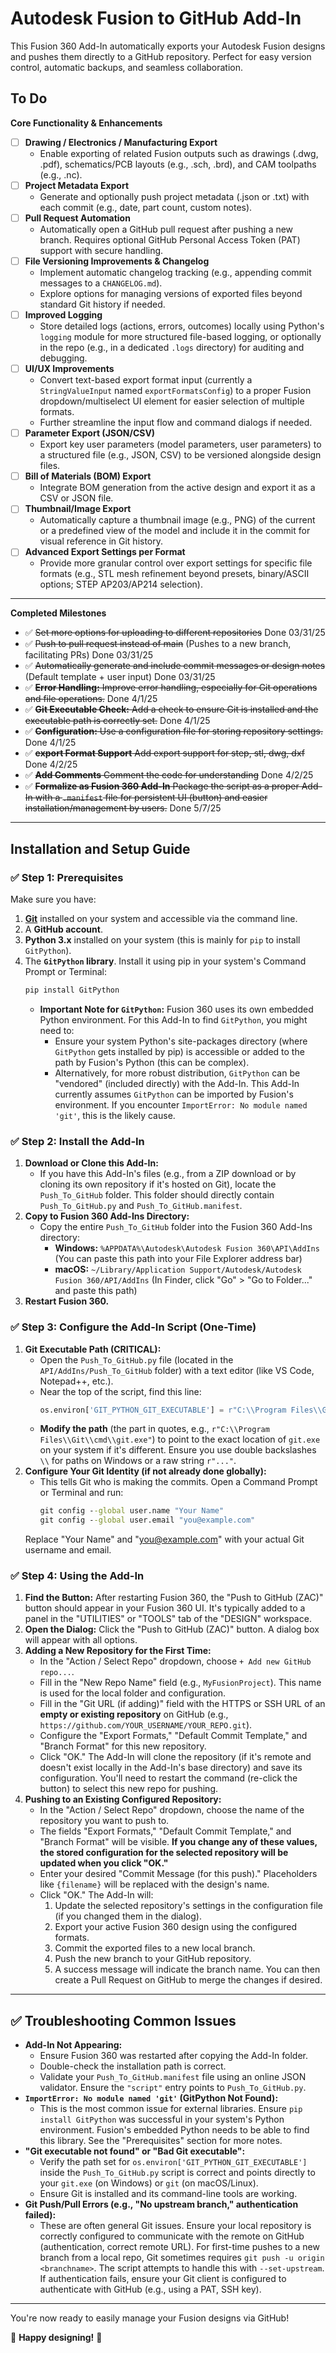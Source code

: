 # Autodesk Fusion to GitHub Add-In

This Fusion 360 Add-In automatically exports your Autodesk Fusion designs and pushes them directly to a GitHub repository. Perfect for easy version control, automatic backups, and seamless collaboration.

## To Do
**Core Functionality & Enhancements**
* [ ] **Drawing / Electronics / Manufacturing Export**
    * Enable exporting of related Fusion outputs such as drawings (.dwg, .pdf), schematics/PCB layouts (e.g., .sch, .brd), and CAM toolpaths (e.g., .nc).
* [ ] **Project Metadata Export**
    * Generate and optionally push project metadata (.json or .txt) with each commit (e.g., date, part count, custom notes).
* [ ] **Pull Request Automation**
    * Automatically open a GitHub pull request after pushing a new branch. Requires optional GitHub Personal Access Token (PAT) support with secure handling.
* [ ] **File Versioning Improvements & Changelog**
    * Implement automatic changelog tracking (e.g., appending commit messages to a `CHANGELOG.md`).
    * Explore options for managing versions of exported files beyond standard Git history if needed.
* [ ] **Improved Logging**
    * Store detailed logs (actions, errors, outcomes) locally using Python's `logging` module for more structured file-based logging, or optionally in the repo (e.g., in a dedicated `.logs` directory) for auditing and debugging.
* [ ] **UI/UX Improvements**
    * Convert text-based export format input (currently a `StringValueInput` named `exportFormatsConfig`) to a proper Fusion dropdown/multiselect UI element for easier selection of multiple formats.
    * Further streamline the input flow and command dialogs if needed.
* [ ] **Parameter Export (JSON/CSV)**
    * Export key user parameters (model parameters, user parameters) to a structured file (e.g., JSON, CSV) to be versioned alongside design files.
* [ ] **Bill of Materials (BOM) Export**
    * Integrate BOM generation from the active design and export it as a CSV or JSON file.
* [ ] **Thumbnail/Image Export**
    * Automatically capture a thumbnail image (e.g., PNG) of the current or a predefined view of the model and include it in the commit for visual reference in Git history.
* [ ] **Advanced Export Settings per Format**
    * Provide more granular control over export settings for specific file formats (e.g., STL mesh refinement beyond presets, binary/ASCII options; STEP AP203/AP214 selection).

---
**Completed Milestones**
- ✅ ~~Set more options for uploading to different repositories~~ Done 03/31/25
- ✅ ~~Push to pull request instead of main~~ (Pushes to a new branch, facilitating PRs) Done 03/31/25
- ✅ ~~Automatically generate and include commit messages or design notes~~ (Default template + user input) Done 03/31/25
- ✅ ~~**Error Handling:** Improve error handling, especially for Git operations and file operations.~~ Done 4/1/25
- ✅ ~~**Git Executable Check:** Add a check to ensure Git is installed and the executable path is correctly set.~~ Done 4/1/25
- ✅ ~~**Configuration:** Use a configuration file for storing repository settings.~~ Done 4/1/25
- ✅ ~~**export Format Support** Add export support for step, stl, dwg, dxf~~ Done 4/2/25
- ✅ ~~**Add Comments** Comment the code for understanding~~ Done 4/2/25
- ✅ ~~**Formalize as Fusion 360 Add-In** Package the script as a proper Add-In with a `.manifest` file for persistent UI (button) and easier installation/management by users.~~ Done 5/7/25
---

## Installation and Setup Guide

### ✅ Step 1: Prerequisites

Make sure you have:

1.  **[Git](https://git-scm.com/downloads)** installed on your system and accessible via the command line.
2.  A **GitHub account**.
3.  **Python 3.x** installed on your system (this is mainly for `pip` to install `GitPython`).
4.  The **`GitPython` library**. Install it using pip in your system's Command Prompt or Terminal:
    ```cmd
    pip install GitPython
    ```
    * **Important Note for `GitPython`:** Fusion 360 uses its own embedded Python environment. For this Add-In to find `GitPython`, you might need to:
        * Ensure your system Python's site-packages directory (where `GitPython` gets installed by pip) is accessible or added to the path by Fusion's Python (this can be complex).
        * Alternatively, for more robust distribution, `GitPython` can be "vendored" (included directly) with the Add-In. This Add-In currently assumes `GitPython` can be imported by Fusion's environment. If you encounter `ImportError: No module named 'git'`, this is the likely cause.

### ✅ Step 2: Install the Add-In

1.  **Download or Clone this Add-In:**
    * If you have this Add-In's files (e.g., from a ZIP download or by cloning its own repository if it's hosted on Git), locate the `Push_To_GitHub` folder. This folder should directly contain `Push_To_GitHub.py` and `Push_To_GitHub.manifest`.
2.  **Copy to Fusion 360 Add-Ins Directory:**
    * Copy the entire `Push_To_GitHub` folder into the Fusion 360 Add-Ins directory:
        * **Windows:** `%APPDATA%\Autodesk\Autodesk Fusion 360\API\AddIns`
            (You can paste this path into your File Explorer address bar)
        * **macOS:** `~/Library/Application Support/Autodesk/Autodesk Fusion 360/API/AddIns`
            (In Finder, click "Go" > "Go to Folder..." and paste this path)
3.  **Restart Fusion 360.**

### ✅ Step 3: Configure the Add-In Script (One-Time)

1.  **Git Executable Path (CRITICAL):**
    * Open the `Push_To_GitHub.py` file (located in the `API/AddIns/Push_To_GitHub` folder) with a text editor (like VS Code, Notepad++, etc.).
    * Near the top of the script, find this line:
        ```python
        os.environ['GIT_PYTHON_GIT_EXECUTABLE'] = r"C:\\Program Files\\Git\\cmd\\git.exe"
        ```
    * **Modify the path** (the part in quotes, e.g., `r"C:\\Program Files\\Git\\cmd\\git.exe"`) to point to the exact location of `git.exe` on your system if it's different. Ensure you use double backslashes `\\` for paths on Windows or a raw string `r"..."`.
2.  **Configure Your Git Identity (if not already done globally):**
    * This tells Git who is making the commits. Open a Command Prompt or Terminal and run:
        ```cmd
        git config --global user.name "Your Name"
        git config --global user.email "you@example.com"
        ```
    Replace "Your Name" and "you@example.com" with your actual Git username and email.

### ✅ Step 4: Using the Add-In

1.  **Find the Button:** After restarting Fusion 360, the "Push to GitHub (ZAC)" button should appear in your Fusion 360 UI. It's typically added to a panel in the "UTILITIES" or "TOOLS" tab of the "DESIGN" workspace.
2.  **Open the Dialog:** Click the "Push to GitHub (ZAC)" button. A dialog box will appear with all options.
3.  **Adding a New Repository for the First Time:**
    * In the "Action / Select Repo" dropdown, choose `+ Add new GitHub repo...`.
    * Fill in the "New Repo Name" field (e.g., `MyFusionProject`). This name is used for the local folder and configuration.
    * Fill in the "Git URL (if adding)" field with the HTTPS or SSH URL of an **empty or existing repository** on GitHub (e.g., `https://github.com/YOUR_USERNAME/YOUR_REPO.git`).
    * Configure the "Export Formats," "Default Commit Template," and "Branch Format" for this new repository.
    * Click "OK." The Add-In will clone the repository (if it's remote and doesn't exist locally in the Add-In's base directory) and save its configuration. You'll need to restart the command (re-click the button) to select this new repo for pushing.
4.  **Pushing to an Existing Configured Repository:**
    * In the "Action / Select Repo" dropdown, choose the name of the repository you want to push to.
    * The fields "Export Formats," "Default Commit Template," and "Branch Format" will be visible. **If you change any of these values, the stored configuration for the selected repository will be updated when you click "OK."**
    * Enter your desired "Commit Message (for this push)." Placeholders like `{filename}` will be replaced with the design's name.
    * Click "OK." The Add-In will:
        1.  Update the selected repository's settings in the configuration file (if you changed them in the dialog).
        2.  Export your active Fusion 360 design using the configured formats.
        3.  Commit the exported files to a new local branch.
        4.  Push the new branch to your GitHub repository.
        5.  A success message will indicate the branch name. You can then create a Pull Request on GitHub to merge the changes if desired.

---

## ✅ Troubleshooting Common Issues

- **Add-In Not Appearing:**
    - Ensure Fusion 360 was restarted after copying the Add-In folder.
    - Double-check the installation path is correct.
    - Validate your `Push_To_GitHub.manifest` file using an online JSON validator. Ensure the `"script"` entry points to `Push_To_GitHub.py`.
- **`ImportError: No module named 'git'` (GitPython Not Found):**
    - This is the most common issue for external libraries. Ensure `pip install GitPython` was successful in your system's Python environment. Fusion's embedded Python needs to be able to find this library. See the "Prerequisites" section for more notes.
- **"Git executable not found" or "Bad Git executable":**
    - Verify the path set for `os.environ['GIT_PYTHON_GIT_EXECUTABLE']` inside the `Push_To_GitHub.py` script is correct and points directly to your `git.exe` (on Windows) or `git` (on macOS/Linux).
    - Ensure Git is installed and its command-line tools are working.
- **Git Push/Pull Errors (e.g., "No upstream branch," authentication failed):**
    - These are often general Git issues. Ensure your local repository is correctly configured to communicate with the remote on GitHub (authentication, correct remote URL). For first-time pushes to a new branch from a local repo, Git sometimes requires `git push -u origin <branchname>`. The script attempts to handle this with `--set-upstream`. If authentication fails, ensure your Git client is configured to authenticate with GitHub (e.g., using a PAT, SSH key).

---

You're now ready to easily manage your Fusion designs via GitHub!

🎉 **Happy designing!** 🎉
